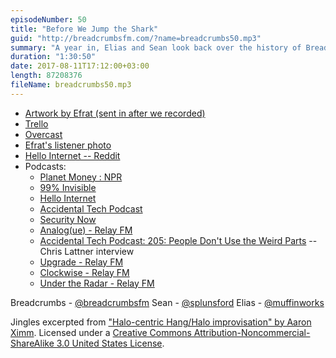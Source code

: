 ```yaml
---
episodeNumber: 50
title: "Before We Jump the Shark"
guid: "http://breadcrumbsfm.com/?name=breadcrumbs50.mp3"
summary: "A year in, Elias and Sean look back over the history of Breadcrumbs, discuss how it has changed, and look ahead to what it might become."
duration: "1:30:50"
date: 2017-08-11T17:12:00+03:00
length: 87208376
fileName: breadcrumbs50.mp3
---
```


- [Artwork by Efrat (sent in after we recorded)](https://twitter.com/efrataitel/status/893070874861076480)
- [Trello](https://trello.com/)
- [ Overcast](https://itunes.apple.com/us/app/overcast/id888422857?mt=8&uo=4)
- [Efrat's listener photo](https://twitter.com/efrataitel/status/779098727906770944)
- [Hello Internet -- Reddit](https://www.reddit.com/r/hellointernet)
- Podcasts: 
    - [Planet Money : NPR](http://www.npr.org/sections/money/)
    - [99% Invisible](http://99percentinvisible.org/)
    - [Hello Internet](http://www.hellointernet.fm/)
    - [Accidental Tech Podcast](http://atp.fm/)
    - [Security Now](https://twit.tv/shows/security-now)
    - [Analog(ue) - Relay FM](https://www.relay.fm/analogue)
    - [Accidental Tech Podcast: 205: People Don't Use the Weird Parts](http://atp.fm/episodes/205) -- Chris Lattner interview
    - [Upgrade - Relay FM](https://www.relay.fm/upgrade)
    - [Clockwise - Relay FM](https://www.relay.fm/clockwise)
    - [Under the Radar - Relay FM](https://www.relay.fm/radar)

Breadcrumbs - [@breadcrumbsfm](https://twitter.com/breadcrumbsfm) Sean - [@splunsford](https://twitter.com/splunsford) Elias - [@muffinworks](https://twitter.com/muffinworks)

Jingles excerpted from [ "Halo-centric Hang/Halo improvisation" by Aaron Ximm](http://freemusicarchive.org/music/aaron_ximm/handpans_and_the_hang/). Licensed under a [Creative Commons Attribution-Noncommercial-ShareAlike 3.0 United States License](http://creativecommons.org/licenses/by-nc-sa/3.0/us/).